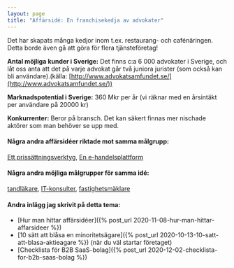 ```yaml
---
layout: page
title: "Affärsidé: En franchisekedja av advokater"
---
```

Det har skapats många kedjor inom t.ex. restaurang- och cafénäringen. Detta borde även gå att göra för flera tjänsteföretag!

**Antal möjliga kunder i Sverige:** Det finns c:a 6 000 advokater i Sverige, och låt oss anta att det på varje advokat går två juniora jurister (som också kan bli användare).(källa: [http://www.advokatsamfundet.se/](http://www.advokatsamfundet.se/))

**Marknadspotential i Sverige:** 360 Mkr per år (vi räknar med en årsintäkt per användare på 20000 kr)

**Konkurrenter:** Beror på bransch. Det kan säkert finnas mer nischade aktörer som man behöver se upp med.

#### Några andra affärsidéer riktade mot samma målgrupp:
[Ett prissättningsverktyg](/affarsideer/ett-prissattningsverktyg-for-advokater/), [En e-handelsplattform](/affarsideer/en-e-handelsplattform-for-advokater/)


#### Några andra möjliga målgrupper för samma idé:
[tandläkare](/affarsideer/en-franchisekedja-av-tandlakare/), [IT-konsulter](/affarsideer/en-franchisekedja-av-it-konsulter/), [fastighetsmäklare](/affarsideer/en-franchisekedja-av-fastighetsmaklare/)

#### Andra inlägg jag skrivit på detta tema:
- [Hur man hittar affärsidéer]({% post_url 2020-11-08-hur-man-hittar-affarsideer %})
- [10 sätt att blåsa en minoritetsägare]({% post_url 2020-10-13-10-satt-att-blasa-aktieagare %}) (när du väl startar företaget)
- [Checklista för B2B SaaS-bolag]({% post_url 2020-12-02-checklista-for-b2b-saas-bolag %})

